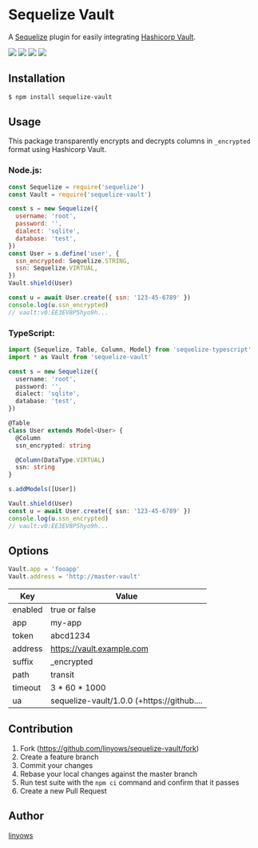 Sequelize Vault
===============

A [Sequelize][sequelize] plugin for easily integrating [Hashicorp Vault][vault].

<a href="https://www.npmjs.com/package/sequelize-vault" title="npm"><img src="http://img.shields.io/npm/v/sequelize-vault.svg?style=flat-square"></a>
<a href="https://travis-ci.org/linyows/sequelize-vault" title="travis"><img src="https://img.shields.io/travis/linyows/sequelize-vault.svg?style=flat-square"></a>
<a href="https://coveralls.io/github/linyows/sequelize-vault" title="coveralls"><img src="https://img.shields.io/coveralls/linyows/sequelize-vault.svg?style=flat-square"></a>
<a href="https://github.com/linyows/sequelize-vault/blob/master/LICENSE" title="MIT License"><img src="https://img.shields.io/badge/license-MIT-blue.svg?style=flat-square"></a>

[sequelize]: http://docs.sequelizejs.com/
[vault]: https://www.vaultproject.io/

Installation
------------

```sh
$ npm install sequelize-vault
```

Usage
-----

This package transparently encrypts and decrypts columns in `_encrypted` format using Hashicorp Vault.

### Node.js:

```js
const Sequelize = require('sequelize')
const Vault = require('sequelize-vault')

const s = new Sequelize({
  username: 'root',
  password: '',
  dialect: 'sqlite',
  database: 'test',
})
const User = s.define('user', {
  ssn_encrypted: Sequelize.STRING,
  ssn: Sequelize.VIRTUAL,
})
Vault.shield(User)

const u = await User.create({ ssn: '123-45-6789' })
console.log(u.ssn_encrypted)
// vault:v0:EE3EV8P5hyo9h...
```

### TypeScript:

```ts
import {Sequelize, Table, Column, Model} from 'sequelize-typescript'
import * as Vault from 'sequelize-vault'

const s = new Sequelize({
  username: 'root',
  password: '',
  dialect: 'sqlite',
  database: 'test',
})

@Table
class User extends Model<User> {
  @Column
  ssn_encrypted: string

  @Column(DataType.VIRTUAL)
  ssn: string
}

s.addModels([User])

Vault.shield(User)
const u = await User.create({ ssn: '123-45-6789' })
console.log(u.ssn_encrypted)
// vault:v0:EE3EV8P5hyo9h...
```

Options
-------

```ts
Vault.app = 'fooapp'
Vault.address = 'http://master-vault'
```

Key     | Value
---     | ---
enabled | true or false
app     | my-app
token   | abcd1234
address | https://vault.example.com
suffix  | \_encrypted
path    | transit
timeout | 3 * 60 * 1000
ua | sequelize-vault/1.0.0 (+https://github....

Contribution
------------

1. Fork (https://github.com/linyows/sequelize-vault/fork)
1. Create a feature branch
1. Commit your changes
1. Rebase your local changes against the master branch
1. Run test suite with the `npm ci` command and confirm that it passes
1. Create a new Pull Request

Author
------

[linyows](https://github.com/linyows)

